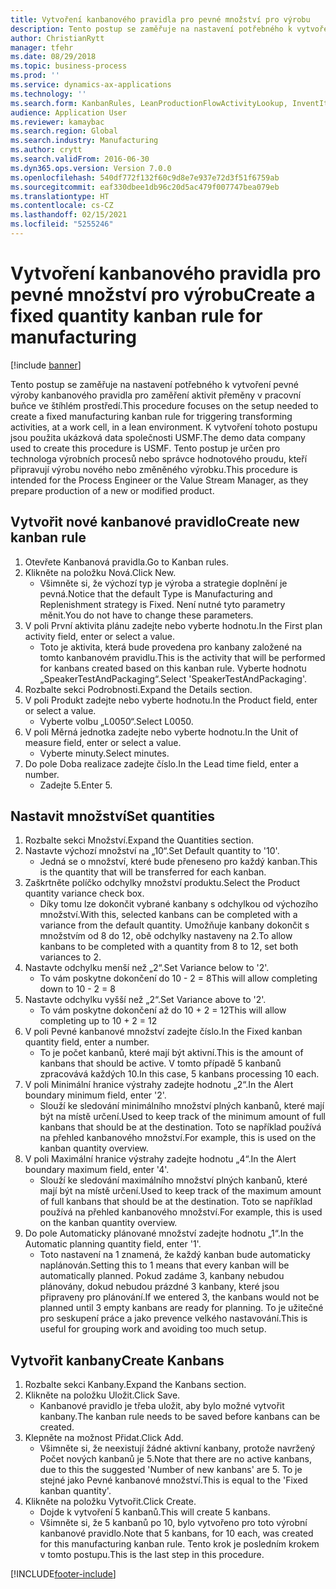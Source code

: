 ```yaml
---
title: Vytvoření kanbanového pravidla pro pevné množství pro výrobu
description: Tento postup se zaměřuje na nastavení potřebného k vytvoření pevné výroby kanbanového pravidla pro zaměření aktivit přeměny v pracovní buňce ve štíhlém prostředí.
author: ChristianRytt
manager: tfehr
ms.date: 08/29/2018
ms.topic: business-process
ms.prod: ''
ms.service: dynamics-ax-applications
ms.technology: ''
ms.search.form: KanbanRules, LeanProductionFlowActivityLookup, InventItemIdLookupSimple, UnitOfMeasureLookup, KanbanCreate
audience: Application User
ms.reviewer: kamaybac
ms.search.region: Global
ms.search.industry: Manufacturing
ms.author: crytt
ms.search.validFrom: 2016-06-30
ms.dyn365.ops.version: Version 7.0.0
ms.openlocfilehash: 540df772f132f60c9d8e7e937e72d3f51f6759ab
ms.sourcegitcommit: eaf330dbee1db96c20d5ac479f007747bea079eb
ms.translationtype: HT
ms.contentlocale: cs-CZ
ms.lasthandoff: 02/15/2021
ms.locfileid: "5255246"
---
```

# <a name="create-a-fixed-quantity-kanban-rule-for-manufacturing"></a><span data-ttu-id="d91db-103">Vytvoření kanbanového pravidla pro pevné množství pro výrobu</span><span class="sxs-lookup"><span data-stu-id="d91db-103">Create a fixed quantity kanban rule for manufacturing</span></span>

[!include [banner](../../includes/banner.md)]

<span data-ttu-id="d91db-104">Tento postup se zaměřuje na nastavení potřebného k vytvoření pevné výroby kanbanového pravidla pro zaměření aktivit přeměny v pracovní buňce ve štíhlém prostředí.</span><span class="sxs-lookup"><span data-stu-id="d91db-104">This procedure focuses on the setup needed to create a fixed manufacturing kanban rule for triggering transforming activities, at a work cell, in a lean environment.</span></span> <span data-ttu-id="d91db-105">K vytvoření tohoto postupu jsou použita ukázková data společnosti USMF.</span><span class="sxs-lookup"><span data-stu-id="d91db-105">The demo data company used to create this procedure is USMF.</span></span> <span data-ttu-id="d91db-106">Tento postup je určen pro technologa výrobních procesů nebo správce hodnotového proudu, kteří připravují výrobu nového nebo změněného výrobku.</span><span class="sxs-lookup"><span data-stu-id="d91db-106">This procedure is intended for the Process Engineer or the Value Stream Manager, as they prepare production of a new or modified product.</span></span>


## <a name="create-new-kanban-rule"></a><span data-ttu-id="d91db-107">Vytvořit nové kanbanové pravidlo</span><span class="sxs-lookup"><span data-stu-id="d91db-107">Create new kanban rule</span></span>
1. <span data-ttu-id="d91db-108">Otevřete Kanbanová pravidla.</span><span class="sxs-lookup"><span data-stu-id="d91db-108">Go to Kanban rules.</span></span>
2. <span data-ttu-id="d91db-109">Klikněte na položku Nová.</span><span class="sxs-lookup"><span data-stu-id="d91db-109">Click New.</span></span>
    * <span data-ttu-id="d91db-110">Všimněte si, že výchozí typ je výroba a strategie doplnění je pevná.</span><span class="sxs-lookup"><span data-stu-id="d91db-110">Notice that the default Type is Manufacturing and Replenishment strategy is Fixed.</span></span> <span data-ttu-id="d91db-111">Není nutné tyto parametry měnit.</span><span class="sxs-lookup"><span data-stu-id="d91db-111">You do not have to change these parameters.</span></span>  
3. <span data-ttu-id="d91db-112">V poli První aktivita plánu zadejte nebo vyberte hodnotu.</span><span class="sxs-lookup"><span data-stu-id="d91db-112">In the First plan activity field, enter or select a value.</span></span>
    * <span data-ttu-id="d91db-113">Toto je aktivita, která bude provedena pro kanbany založené na tomto kanbanovém pravidlu.</span><span class="sxs-lookup"><span data-stu-id="d91db-113">This is the activity that will be performed for kanbans created based on this kanban rule.</span></span>  <span data-ttu-id="d91db-114">Vyberte hodnotu „SpeakerTestAndPackaging“.</span><span class="sxs-lookup"><span data-stu-id="d91db-114">Select 'SpeakerTestAndPackaging'.</span></span>  
4. <span data-ttu-id="d91db-115">Rozbalte sekci Podrobnosti.</span><span class="sxs-lookup"><span data-stu-id="d91db-115">Expand the Details section.</span></span>
5. <span data-ttu-id="d91db-116">V poli Produkt zadejte nebo vyberte hodnotu.</span><span class="sxs-lookup"><span data-stu-id="d91db-116">In the Product field, enter or select a value.</span></span>
    * <span data-ttu-id="d91db-117">Vyberte volbu „L0050“.</span><span class="sxs-lookup"><span data-stu-id="d91db-117">Select L0050.</span></span>  
6. <span data-ttu-id="d91db-118">V poli Měrná jednotka zadejte nebo vyberte hodnotu.</span><span class="sxs-lookup"><span data-stu-id="d91db-118">In the Unit of measure field, enter or select a value.</span></span>
    * <span data-ttu-id="d91db-119">Vyberte minuty.</span><span class="sxs-lookup"><span data-stu-id="d91db-119">Select minutes.</span></span>  
7. <span data-ttu-id="d91db-120">Do pole Doba realizace zadejte číslo.</span><span class="sxs-lookup"><span data-stu-id="d91db-120">In the Lead time field, enter a number.</span></span>
    * <span data-ttu-id="d91db-121">Zadejte 5.</span><span class="sxs-lookup"><span data-stu-id="d91db-121">Enter 5.</span></span>  

## <a name="set-quantities"></a><span data-ttu-id="d91db-122">Nastavit množství</span><span class="sxs-lookup"><span data-stu-id="d91db-122">Set quantities</span></span>
1. <span data-ttu-id="d91db-123">Rozbalte sekci Množství.</span><span class="sxs-lookup"><span data-stu-id="d91db-123">Expand the Quantities section.</span></span>
2. <span data-ttu-id="d91db-124">Nastavte výchozí množství na „10“.</span><span class="sxs-lookup"><span data-stu-id="d91db-124">Set Default quantity to '10'.</span></span>
    * <span data-ttu-id="d91db-125">Jedná se o množství, které bude přeneseno pro každý kanban.</span><span class="sxs-lookup"><span data-stu-id="d91db-125">This is the quantity that will be transferred for each kanban.</span></span>  
3. <span data-ttu-id="d91db-126">Zaškrtněte políčko odchylky množství produktu.</span><span class="sxs-lookup"><span data-stu-id="d91db-126">Select the Product quantity variance check box.</span></span>
    * <span data-ttu-id="d91db-127">Díky tomu lze dokončit vybrané kanbany s odchylkou od výchozího množství.</span><span class="sxs-lookup"><span data-stu-id="d91db-127">With this, selected kanbans can be completed with a variance from the default quantity.</span></span>  <span data-ttu-id="d91db-128">Umožňuje kanbany dokončit s množstvím od 8 do 12, obě odchylky nastaveny na 2.</span><span class="sxs-lookup"><span data-stu-id="d91db-128">To allow kanbans to be completed with a quantity from 8 to 12, set both variances to 2.</span></span>  
4. <span data-ttu-id="d91db-129">Nastavte odchylku menší než „2“.</span><span class="sxs-lookup"><span data-stu-id="d91db-129">Set Variance below to '2'.</span></span>
    * <span data-ttu-id="d91db-130">To vám poskytne dokončení do 10 - 2 = 8</span><span class="sxs-lookup"><span data-stu-id="d91db-130">This will allow completing down to 10 - 2 = 8</span></span>  
5. <span data-ttu-id="d91db-131">Nastavte odchylku vyšší než „2“.</span><span class="sxs-lookup"><span data-stu-id="d91db-131">Set Variance above to '2'.</span></span>
    * <span data-ttu-id="d91db-132">To vám poskytne dokončení až do 10 + 2 = 12</span><span class="sxs-lookup"><span data-stu-id="d91db-132">This will allow completing up to 10 + 2 = 12</span></span>  
6. <span data-ttu-id="d91db-133">V poli Pevné kanbanové množství zadejte číslo.</span><span class="sxs-lookup"><span data-stu-id="d91db-133">In the Fixed kanban quantity field, enter a number.</span></span>
    * <span data-ttu-id="d91db-134">To je počet kanbanů, které mají být aktivní.</span><span class="sxs-lookup"><span data-stu-id="d91db-134">This is the amount of kanbans that should be active.</span></span> <span data-ttu-id="d91db-135">V tomto případě 5 kanbanů zpracovává každých 10.</span><span class="sxs-lookup"><span data-stu-id="d91db-135">In this case, 5 kanbans processing 10 each.</span></span>  
7. <span data-ttu-id="d91db-136">V poli Minimální hranice výstrahy zadejte hodnotu „2“.</span><span class="sxs-lookup"><span data-stu-id="d91db-136">In the Alert boundary minimum field, enter '2'.</span></span>
    * <span data-ttu-id="d91db-137">Slouží ke sledování minimálního množství plných kanbanů, které mají být na místě určení.</span><span class="sxs-lookup"><span data-stu-id="d91db-137">Used to keep track of the minimum amount of full kanbans that should be at the destination.</span></span> <span data-ttu-id="d91db-138">Toto se například používá na přehled kanbanového množství.</span><span class="sxs-lookup"><span data-stu-id="d91db-138">For example, this is used on the kanban quantity overview.</span></span>  
8. <span data-ttu-id="d91db-139">V poli Maximální hranice výstrahy zadejte hodnotu „4“.</span><span class="sxs-lookup"><span data-stu-id="d91db-139">In the Alert boundary maximum field, enter '4'.</span></span>
    * <span data-ttu-id="d91db-140">Slouží ke sledování maximálního množství plných kanbanů, které mají být na místě určení.</span><span class="sxs-lookup"><span data-stu-id="d91db-140">Used to keep track of the maximum amount of full kanbans that should be at the destination.</span></span> <span data-ttu-id="d91db-141">Toto se například používá na přehled kanbanového množství.</span><span class="sxs-lookup"><span data-stu-id="d91db-141">For example, this is used on the kanban quantity overview.</span></span>  
9. <span data-ttu-id="d91db-142">Do pole Automaticky plánované množství zadejte hodnotu „1“.</span><span class="sxs-lookup"><span data-stu-id="d91db-142">In the Automatic planning quantity field, enter '1'.</span></span>
    * <span data-ttu-id="d91db-143">Toto nastavení na 1 znamená, že každý kanban bude automaticky naplánován.</span><span class="sxs-lookup"><span data-stu-id="d91db-143">Setting this to 1 means that every kanban will be automatically planned.</span></span>   <span data-ttu-id="d91db-144">Pokud zadáme 3, kanbany nebudou plánovány, dokud nebudou prázdné 3 kanbany, které jsou připraveny pro plánování.</span><span class="sxs-lookup"><span data-stu-id="d91db-144">If we entered 3, the kanbans would not be planned until 3 empty kanbans are ready for planning.</span></span> <span data-ttu-id="d91db-145">To je užitečné pro seskupení práce a jako prevence velkého nastavování.</span><span class="sxs-lookup"><span data-stu-id="d91db-145">This is useful for grouping work and avoiding too much setup.</span></span>  

## <a name="create-kanbans"></a><span data-ttu-id="d91db-146">Vytvořit kanbany</span><span class="sxs-lookup"><span data-stu-id="d91db-146">Create Kanbans</span></span>
1. <span data-ttu-id="d91db-147">Rozbalte sekci Kanbany.</span><span class="sxs-lookup"><span data-stu-id="d91db-147">Expand the Kanbans section.</span></span>
2. <span data-ttu-id="d91db-148">Klikněte na položku Uložit.</span><span class="sxs-lookup"><span data-stu-id="d91db-148">Click Save.</span></span>
    * <span data-ttu-id="d91db-149">Kanbanové pravidlo je třeba uložit, aby bylo možné vytvořit kanbany.</span><span class="sxs-lookup"><span data-stu-id="d91db-149">The kanban rule needs to be saved before kanbans can be created.</span></span>  
3. <span data-ttu-id="d91db-150">Klepněte na možnost Přidat.</span><span class="sxs-lookup"><span data-stu-id="d91db-150">Click Add.</span></span>
    * <span data-ttu-id="d91db-151">Všimněte si, že neexistují žádné aktivní kanbany, protože navržený Počet nových kanbanů je 5.</span><span class="sxs-lookup"><span data-stu-id="d91db-151">Note that there are no active kanbans, due to this the suggested 'Number of new kanbans' are 5.</span></span> <span data-ttu-id="d91db-152">To je stejné jako Pevné kanbanové množství.</span><span class="sxs-lookup"><span data-stu-id="d91db-152">This is equal to the 'Fixed kanban quantity'.</span></span>  
4. <span data-ttu-id="d91db-153">Klikněte na položku Vytvořit.</span><span class="sxs-lookup"><span data-stu-id="d91db-153">Click Create.</span></span>
    * <span data-ttu-id="d91db-154">Dojde k vytvoření 5 kanbanů.</span><span class="sxs-lookup"><span data-stu-id="d91db-154">This will create 5 kanbans.</span></span>  
    * <span data-ttu-id="d91db-155">Všimněte si, že 5 kanbanů po 10, bylo vytvořeno pro toto výrobní kanbanové pravidlo.</span><span class="sxs-lookup"><span data-stu-id="d91db-155">Note that 5 kanbans, for 10 each, was created for this manufacturing kanban rule.</span></span> <span data-ttu-id="d91db-156">Tento krok je posledním krokem v tomto postupu.</span><span class="sxs-lookup"><span data-stu-id="d91db-156">This is the last step in this procedure.</span></span>  



[!INCLUDE[footer-include](../../../includes/footer-banner.md)]